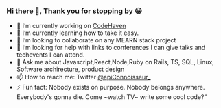 ### Hi there 👋, Thank you for stopping by 😀


- 🔭 I’m currently working on [CodeHaven](https://github.com/JohnKamaujk/CodeHaven)
- 🌱 I’m currently learning how to take it easy.
- 👯 I’m looking to collaborate on any MEARN stack project
- 🤔 I’m looking for help with links to conferences I can give talks and techevents I can attend.
- 💬 Ask me about Javascript,React,Node,Ruby on Rails, TS, SQL, Linux, Software archirecture, product design
- 📫 How to reach me: Twitter [@apiConnoisseur_](https://twitter.com/apiConnoisseur)
- ⚡ Fun fact: Nobody exists on purpose. Nobody belongs anywhere. Everybody's gonna die. Come ~watch TV~ write some cool code?”
